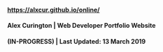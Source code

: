 #### https://alxcur.github.io/online/
#### Alex Curington | Web Developer Portfolio Website
#### (IN-PROGRESS) | Last Updated: 13 March 2019

